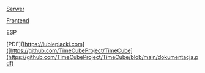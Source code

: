 [Serwer](https://github.com/TimeCubeProject/TimeCubeServer)

[Frontend](https://github.com/TimeCubeProject/TimeCubeProject)

[ESP](https://github.com/TimeCubeProject/TimeCube)

[PDF]([https://lubieplacki.com]([https://github.com/TimeCubeProject/TimeCube](https://github.com/TimeCubeProject/TimeCube/blob/main/dokumentacja.pdf)
